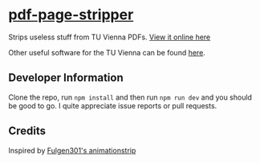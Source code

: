 # [pdf-page-stripper](https://fsinf.github.io/pdf-page-stripper/)

Strips useless stuff from TU Vienna PDFs. [View it online here](https://fsinf.github.io/pdf-page-stripper/)

Other useful software for the TU Vienna can be found [here](https://wiki.fsinf.at/wiki/Useful_Software).

## Developer Information

Clone the repo, run `npm install` and then run `npm run dev` and you should be good to go.
I quite appreciate issue reports or pull requests.

## Credits

Inspired by [Fulgen301's animationstrip](https://github.com/Fulgen301/animationstrip)
